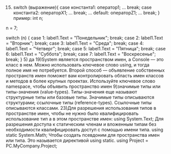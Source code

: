 15)   switch (выражение){
case константа1:
оператор1;
 …
break;
case константа2:
операторX1;
 …
break;
…
default:
операторZ1;
 …
break;
} 
пример:
int n;

n = 7;

switch (n)
{
    case 1: label1.Text = "Понедельник";
    break;
    case 2: label1.Text = "Вторник";
    break;
    case 3: label1.Text = "Среда";
    break;
    case 4: label1.Text = "Четверг";
    break;
    case 5: label1.Text = "Пятница";
    break;
    case 6: label1.Text = "Суббота";
    break;
    case 7: label1.Text = "Воскресенье";
    break;
}
5) да
19)System является пространством имен, а Console — это класс в нем. 
Можно использовать ключевое слово using, и тогда полное имя не потребуется.
Второй способ — объявление собственных пространств имен поможет вам контролировать область имен классов
и методов в более крупных проектах.
Используйте ключевое слово namespace, чтобы объявить пространство имен
9)значимые типы или типы-значения (value-types). 
Типы-значения еще называют структурные типы или базовые типы. Значимые типы описываются структурами;
ссылочные типы (reference-types). Ссылочные типы описываются классами.
23)Для разрешения использования типов в пространстве имен, чтобы не нужно было квалифицировать использование тип
а в этом пространстве имен:
using System.Text;
Для разрешения доступа к статическим членам и вложенным типам без необходимости квалифицировать 
доступ с помощью имени типа.
using static System.Math;
Чтобы создать псевдоним для пространства имен или типа. Это называется директивой using static.
using Project = PC.MyCompany.Project;
